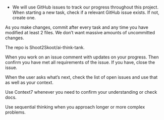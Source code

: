 - We will use GitHub issues to track our progress throughout this project. When starting a new task, check if a relevant GitHub issue exists. If not, create one. 

As you make changes, commit after every task and any time you have modified at least 2 files. We don’t want massive amounts of uncommitted changes.

The repo is Shoot2Skoot/ai-think-tank.

When you work on an issue comment with updates on your progress. Then confirm you have met all requirements of the issue. If you have, close the issue. 

When the user asks what’s next, check the list of open issues and use that as well as your context.

Use Context7 whenever you need to confirm your understanding or check docs.

Use sequential thinking when you approach longer or more complex problems.